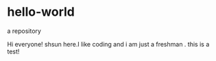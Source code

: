 # hello-world
a repository

Hi everyone!
shsun here.I like coding and i am just a freshman . 
this is a test!

